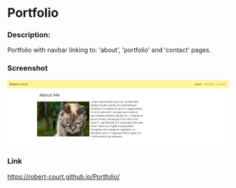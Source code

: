 # Portfolio
### Description:

Portfolio with navbar linking to: 'about', 'portfolio' and 'contact' pages.


### Screenshot

![Screen shot of 'About' page.](style/imageAbout.png "About Page")


### Link

https://robert-court.github.io/Portfolio/